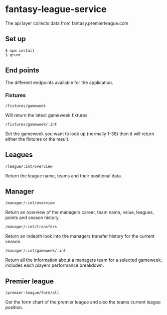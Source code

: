 # fantasy-league-service

The api layer collects data from fantasy.premierleague.com

## Set up

	$ npm install
	$ grunt
	
## End points

The different endpoints available for the application.

### Fixtures

	/fixtures/gameweek

Will return the latest gameweek fixtures.

	/fixtures/gameweek/:int

Set the gameweek you want to look up (normally 1-38) then it will return either the fixtures or the result.

## Leagues

	/league/:int/overview

Return the league name, teams and their positional data.

## Manager

	/manager/:int/overview

Return an overview of the managers career, team name, value, leagues, points and season history.

	/manager/:int/transfers

Return an indepth look into the managers transfer history for the current season.

	/manager/:int/gameweek/:int

Return all the information about a managers team for a selected gameweek, includes each players performance breakdown.

## Premier league

	/premier-league/form/all

Get the form chart of the premier league and also the teams current league position.